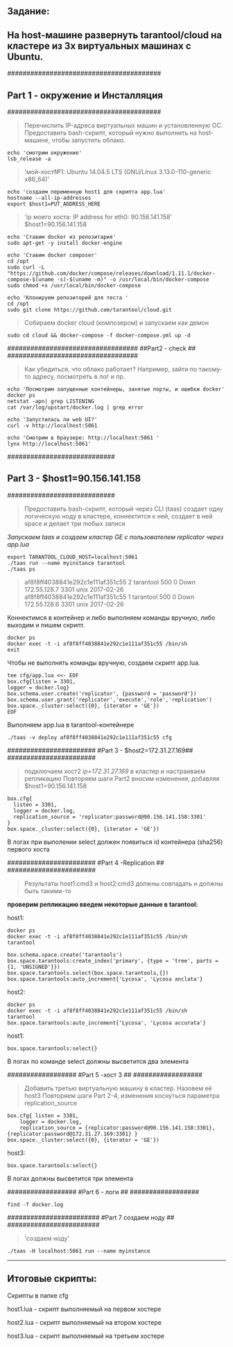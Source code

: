 ## Задание: 
## На host-машине развернуть tarantool/cloud на кластере из 3х виртуальных машинах с Ubuntu.  

########################################
## Part 1 - окружение и Инсталляция  ###
########################################
> Перечислить IP-адреса виртуальных машин и установленную ОС. 
> Предоставить bash-скрипт, который нужно выполнить на host-машине, 
> чтобы запустить облако.
     
    echo 'смотрим окружение'   
    lsb_release -a

>  'мой-хост№1: Ubuntu 14.04.5 LTS (GNU/Linux 3.13.0-110-generic x86_64)'

    echo 'создаем переменную host1 для скрипта app.lua'
    hostname --all-ip-addresses
    export $host1=PUT_ADDRESS_HERE

> 'ip моего хоста: IP address for eth0: 90.156.141.158' $host1=90.156.141.158

    echo 'Ставим docker из репозитария'
    sudo apt-get -y install docker-engine

    echo 'Ставим docker composer'
    cd /opt
    sudo curl -L "https://github.com/docker/compose/releases/download/1.11.1/docker-compose-$(uname -s)-$(uname -m)" -o /usr/local/bin/docker-compose
    sudo chmod +x /usr/local/bin/docker-compose

    echo 'Клонируем репозиторий для теста '
    cd /opt
    sudo git clone https://github.com/tarantool/cloud.git

> Собираем docker cloud (композером) и запускаем как демон

    sudo cd cloud && docker-compose -f docker-compose.yml up -d



##################################
##Part2 - check ##
##################################
> Как убедиться, что облако работает? Например, зайти по такому-то адресу, посмотреть в лог и пр.

    echo 'Посмотрим запущенные контейнеры, занятые порты, и ошибки docker'
    docker ps 
    netstat -apn| grep LISTENING
    cat /var/log/upstart/docker.log | grep error
     
    echo 'Запустилась ли web UI?'
    curl -v http://localhost:5061
    
    echo 'Смотрим в браузере: http://localhost:5061 '
    lynx http://localhost:5061'


############################
## Part 3 - $host1=90.156.141.158  ##
############################

> Предоставить bash-скрипт, который через CLI (taas)
> создает одну логическую ноду в кластере, 
> коннектится к ней, 
> создает в ней space и 
> делает три любых записи


**Запускаем *taas* и создaем кластер *GE* с пользователем *replicator** через app.lua*

    export TARANTOOL_CLOUD_HOST=localhost:5061
    ./taas run --name myinstance tarantool
    ./taas ps

>af8f8ff4038841e292c1e111af351c55  2                          tarantool  500      0        Down      172.55.128.7  3301     unix     2017-02-26
>af8f8ff4038841e292c1e111af351c55  1                          tarantool  500      0        Down      172.55.128.6  3301     unix     2017-02-26

Коннектимся в контейнер и либо выполняем команды вручную, либо выходим и пишем скрипт.
    
    docker ps
    docker exec -t -i af8f8ff4038841e292c1e111af351c55 /bin/sh
    exit

Чтобы не выполнять команды вручную, создаем скрипт app.lua. 


    tee cfg/app.lua <<- EOF   
    box.cfg{listen = 3301,
    logger = docker.log}
    box.schema.user.create('replicator', {password = 'password'})
    box.schema.user.grant('replicator','execute','role','replication')
    box.space._cluster:select({0}, {iterator = 'GE'})
    EOF

Выполняем app.lua в tarantool-контейнере

    ./taas -v deploy af8f8ff4038841e292c1e111af351c55 cfg


#######################
#Part 3 - $host2=172.31.27.169##
#######################

>  подключаем хост2 *ip=172.31.27.169* в кластер и настраиваем репликацию 
>  Повторяем шаги Part2 вносим изменения, добавляя $host1=90.156.141.158

    box.cfg{
      listen = 3301,
      logger = docker.log,
      replication_source = 'replicator:password@90.156.141.158:3301'
    }
    box.space._cluster:select({0}, {iterator = 'GE'})

В логах при выполении select должен появиться id контейнера (sha256) первого хоста

#######################
#Part 4 -Replication ##
#######################


> Результаты host1:cmd3 и host2:cmd3 должны совпадать и должны быть такими-то



**проверим репликацию введем некоторые данные в tarantool:**

host1:

    docker ps
    docker exec -t -i af8f8ff4038841e292c1e111af351c55 /bin/sh
    tarantool

    box.schema.space.create('tarantools')
    box.space.tarantools:create_index('primary', {type = 'tree', parts = {1, 'UNSIGNED'}})
    box.space.tarantools.select(box.space.tarantools,{})
    box.space.tarantools:auto_increment{'Lycosa', 'Lycosa anclata'}

host2: 

    docker ps
    docker exec -t -i af8f8ff4038841e292c1e111af351c55 /bin/sh
    tarantool    
    box.space.tarantools:auto_increment{'Lycosa', 'Lycosa accurata'}
    
host1:
    
    box.space.tarantools:select{}

В логах по команде select должны высветится два элемента 

##################
#Part 5 -хост 3 ##
##################
> Добавить третью виртуальную машину в кластер. Назовем её host3
>  Повторяем шаги Part 2-4, изменения коснуться параметра replication_source

    box.cfg{ listen = 3301,
    	logger = docker.log,
    	replication_source = {replicator:password@90.156.141.158:3301}, {replicator:password@172.31.27.169:3301} }
    box.space._cluster:select({0}, {iterator = 'GE'})

host3:
    
    box.space.tarantools:select{}

В логах должны высветится три элемента 

##################
#Part 6 - логи  ##
##################

    find -f docker.log


########################
#Part 7 создаем ноду ##
########################
>  'создаем ноду'

    ./taas -H localhost:5061 run --name myinstance


----------
##  Итоговые скрипты:
Скрипты в папке cfg 

host1.lua  - скрипт выполняемый на первом хостере

host2.lua  - скрипт выполняемый на втором хостере

host3.lua  - скрипт выполняемый на третьем хостере
